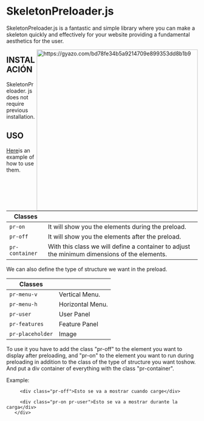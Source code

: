 # SkeletonPreloader.js

SkeletonPreloader.js is a fantastic and simple library where you can make a skeleton quickly and effectively for your website providing a fundamental aesthetics for the user.

<a href="https://gyazo.com/bd78fe34b5a9214709e899353dd8b1b9"><img align="right" src="https://i.gyazo.com/bd78fe34b5a9214709e899353dd8b1b9.gif" alt="https://gyazo.com/bd78fe34b5a9214709e899353dd8b1b9" width="424"/></a>

## INSTALACIÓN
SkeletonPreloader. js does not require previous installation.

## USO

[Here](https://aythamisalvadorrodriguezvalentin.github.io/SkeletonPreloader/)is an example of how to use them.

| ﻿Classes | |
|--------------------|--------------------|
| `pr-on` | It will show you the elements during the preload. |
| `pr-off` | It will show you the elements after the preload. |
| `pr-container` | With this class we will define a container to adjust the minimum dimensions of the elements. |


We can also define the type of structure we want in the preload. 

| ﻿Classes | |
|--------------------|--------------------|
| `pr-menu-v` | Vertical Menu. |
| `pr-menu-h` | Horizontal Menu. |
| `pr-user` | User Panel |
| `pr-features` | Feature Panel |
| `pr-placeholder` | Image |

To use it you have to add the class "pr-off" to the element you want to display after preloading, and "pr-on" to the element you want to run during preloading in addition to the class of the type of structure you want toshow. 
And put a div container of everything with the class "pr-container". 

Example: 

```<div class="pr-container">
     <div class="pr-off">Esto se va a mostrar cuando carge</div>

     <div class="pr-on pr-user">Esto se va a mostrar durante la carga</div>
   </div>
```